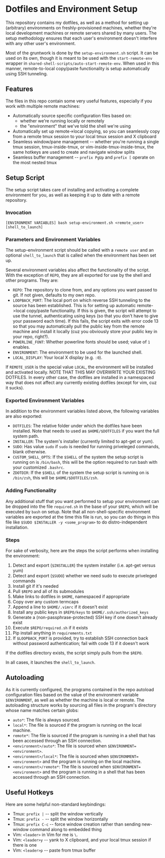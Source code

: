 Dotfiles and Environment Setup
==============================

This repository contains my dotfiles, as well as a method for setting up (arbitrary)
environments on freshly-provisioned machines, whether they're local development
machines or remote servers shared by many users. The setup methodology ensures that
each user's environment doesn't interfere with any other user's environment.

Most of the gruntwork is done by the `setup-environment.sh` script. It can be used
on its own, though it is meant to be used with the `start-remote-env` wrapper in
`shared-shell-scripts/auto-start-remote-env`. When used in this manner, remote-to-local
copy/paste functionality is setup automatically using SSH tunneling.

Features
--------

The files in this repo contain some very useful features, especially if you work
with multiple remote machines:
- Automatically source specific configuration files based on:
  - whether we're running locally or remotely
  - the "environment" that we've told the shell we're using
- Automatically set up remote->local copying, so you can seamlessly copy from
  a remote tmux session to your local tmux session and X clipboard
- Seamless window/pane management -- whether you're running a single tmux session,
  tmux-inside-tmux, or vim-inside-tmux-inside-tmux, the same hotkeys are used to
  create and navigate window splits
- Seamless buffer management -- `prefix PgUp` and `prefix [` operate on the most
  nested tmux

Setup Script
------------

The setup script takes care of installing and activating a complete environment
for you, as well as keeping it up to date with a remote repository.

### Invocation
```
[ENVIRONMENT VARIABLES] bash setup-environment.sh <remote_user> [shell_to_launch]
```

### Parameters and Environment Variables
The setup-environment script should be called with a `remote user` and an optional 
`shell_to_launch` that is called when the environment has been set up.

Several environment variables also affect the functionality of the script. With
the exception of `REPO`, they are all exported for use by the shell and other
programs. They are:
- `REPO`: The repository to clone from, and any options you want passed to git. If
          not given, defaults to my own repo.
- `LOOPBACK_PORT`: The local port on which reverse SSH tunneling to the source 
                   has been established. This is for setting up automatic 
                   remote->local copy/paste functionality. If this is given,
                   the script will attempt to use the tunnel, authenticating using
                   keys (so that you don't have to give your password each time).
                   If this fails, the script exits with error code 13 so that you
                   may automatically pull the public key from the remote machine
                   and install it locally (cuz you obviously store your public
                   key in your repo, right?).
- `POWERLINE_FONT`: Whether powerline fonts should be used; value of `1` enables.
- `ENVIRONMENT`: The environment to be used for the launched shell.
- `LOCAL_DISPLAY`: Your local X display (e.g. `:0`).

If `REMOTE_USER` is the special value `LOCAL`, the environment will be installed
and activated locally. NOTE THAT THIS MAY OVERWRITE YOUR EXISTING DOTFILES. In
every other case, the dotfiles are installed in a namespaced way that does not
affect any currently existing dotfiles (except for vim, cuz it sucks).

### Exported Environment Variables

In addition to the environment variables listed above, the following variables
are also exported:
- `DOTFILES`: The relative folder under which the dotfiles have been installed.
              Note that needs to used as `$HOME/$DOTFILES` if you want the full
              system path.
- `INSTALLER`: The system's installer (currently limited to apt-get or yum).
- `SUDO`: Has value `sudo` if `sudo` is needed for running priveleged commands,
          blank otherwise.
- `CUSTOM_SHELL_OPTS`: If the `$SHELL` of the system the setup script is running
                       on is `/bin/bash`, this will be the option required to
                       run bash with your customized `.bashrc`.
- `ZDOTDIR`: If the `$SHELL` of the system the setup script is running on is
             `/bin/zsh`, this will be `$HOME/$DOTFILES/zsh`.

### Adding Functionality

Any additional stuff that you want performed to setup your environment can be
dropped into the file `required.sh` in the base of your `$REPO`, which will
be executed by `bash` on setup. Note that all non-shell-specific environment
variables are exported at the time this file is run, so you can do things in
this file like `$SUDO $INSTALLER -y <some_program>` to do distro-independent
installation.

### Steps

For sake of verbosity, here are the steps the script performs when installing the
environment:
1. Detect and export (`$INSTALLER`) the system installer (i.e. apt-get versus yum)
2. Detect and export (`$SUDO`) whether we need sudo to execute priveleged commands
3. Install git if it's needed
4. Pull `$REPO` and all of its submodules
5. Make links to dotfiles in `$HOME`, namespaced if appropriate
6. Copy over any custom termcaps
7. Append a line to `$HOME/.vimrc` if it doesn't exist
8. Install any public keys in `$REPO/keys` to `$HOME/.ssh/authorized_keys`
9. Generate a (non-passphrase-protected) SSH key if one doesn't already exist
10. Execute `$REPO/required.sh` if it exists
11. Pip install anything in `requirements.txt`
12. If `$LOOPBACK_PORT` is provided, try to establish SSH connection back without
    password authentication; fail with code 13 if it doesn't work

If the dotfiles directory exists, the script simply pulls from the `$REPO`.

In all cases, it launches the `shell_to_launch`.

Autoloading
-----------

As it is currently configured, the programs contained in the repo autoload
configuration files based on the value of the environment variable `$ENVIRONMENT`,
as well as whether the machine is local or remote. The autoloading structure
works by sourcing all files in the program's directory whose name matches certain
globs:
- `auto*`: The file is always sourced.
- `local*`: The file is sourced if the program is running on the local machine.
- `remote*`: The file is sourced if the program is running in a shell that has
             been accessed through an SSH connection.
- `<environment>/auto*`: The file is sourced when `$ENVIRONMENT=<environment>`.
- `<environment>/local*`: The file is sourced when `$ENVIRONMENT=<environment>`
                          and the program is running on the local machine.
- `<environment>/remote*`: The file is sourced when `$ENVIRONMENT=<environment>`
                           and the program is running in a shell that has been
                           accessed through an SSH connection.

Useful Hotkeys
--------------

Here are some helpful non-standard keybindings:
- Tmux: `prefix |` -- split the window vertically
- Tmux: `prefix -` -- split the window horizontally
- Tmux: `prefix C-c` -- force window creation rather than sending new-window command
                        along to embedded thing
- Vim: `<leader>` in Vim for me is `\`.
- Vim: `<leader>y` -- yank to X clipboard, and your local tmux session if there is one
- Vim: `<leader>p` -- paste from tmux buffer
